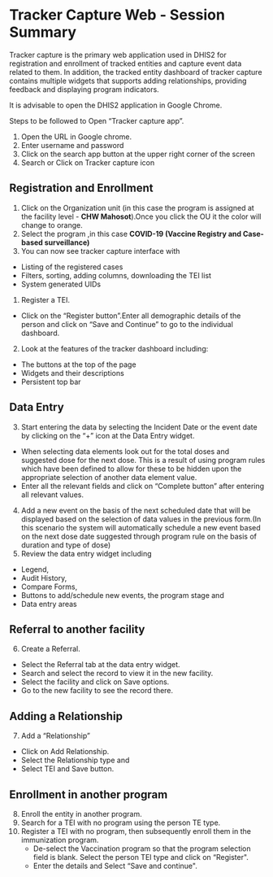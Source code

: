 # Tracker Capture Web - Session Summary

Tracker capture is the primary web application used in DHIS2 for registration and enrollment of tracked entities and capture event data related to them. In addition, the tracked entity dashboard of tracker capture contains multiple widgets that supports adding relationships, providing feedback and displaying program indicators.

It is advisable to open the DHIS2 application in Google Chrome.

Steps to be followed to Open “Tracker capture app”.

1. Open the URL in Google chrome.
2. Enter username and password
3. Click on the search app button at the upper right corner of the screen
4. Search or Click on Tracker capture icon

## Registration and Enrollment

1. Click on the Organization unit (in this case the program is assigned at the facility level - **CHW Mahosot**).Once you click the OU it the color will change to orange.
2. Select the program ,in this case  **COVID-19 (Vaccine Registry and Case-based surveillance)**
3. You can now see tracker capture interface with 
*  Listing of the registered cases
* Filters, sorting, adding columns, downloading the TEI list
* System generated UIDs
1. Register a TEI. 
* Click on the “Register button”.Enter all demographic details of the person and click on “Save and Continue” to go to the individual dashboard.
2. Look at the  features of the tracker dashboard including:
* The buttons at the top of the page
* Widgets and their descriptions
* Persistent top bar

## Data Entry

3. Start entering the data by selecting the Incident Date or the event date by clicking on the “+” icon at the Data Entry widget.
* When selecting data elements look out for the total doses and suggested dose for the next dose. This is a result of using program rules which have been defined to allow for these to be hidden upon the appropriate selection of another data element value. 
* Enter all the relevant fields and click on “Complete button” after entering all relevant values.
4. Add a new event on the basis of the next scheduled date that will be displayed based on the selection of data values in the previous form.(In this scenario the system will automatically schedule a new event based on the next dose date suggested through program rule on the basis of duration and type of dose)
5. Review the data entry widget including
* Legend, 
* Audit History, 
* Compare Forms, 
* Buttons to add/schedule new events, the program stage and 
* Data entry areas

## Referral to another facility

6. Create a Referral.
* Select the Referral tab at the data entry widget.
* Search and select the record to view it in the new facility.
* Select the facility and click on Save options.
* Go to the new facility to see the record there.

## Adding a Relationship

7. Add a “Relationship”
* Click on Add Relationship.
* Select the Relationship type and 
* Select TEI and Save button.

## Enrollment in another program

8. Enroll the entity in another program.
9. Search for a TEI with no program using the person TE type. 
10. Register a TEI with no program, then subsequently enroll them in the immunization program. 
    * De-select the Vaccination program so that the program selection field is blank. Select the person TEI type and click on “Register". 
    * Enter the details and Select “Save and continue".